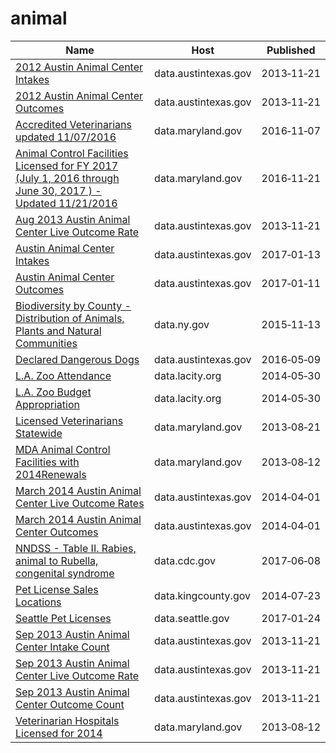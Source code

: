 # animal

Name | Host | Published
---- | ---- | ---------
[2012 Austin Animal Center Intakes](../datasets/3ghn-wv5a.md) | data.austintexas.gov | 2013&#x2011;11&#x2011;21
[2012 Austin Animal Center Outcomes](../datasets/yrpa-wmth.md) | data.austintexas.gov | 2013&#x2011;11&#x2011;21
[Accredited Veterinarians updated 11/07/2016](../datasets/4zej-knfm.md) | data.maryland.gov | 2016&#x2011;11&#x2011;07
[Animal Control Facilities Licensed for FY 2017 (July 1, 2016 through June 30, 2017 ) - Updated 11/21/2016](../datasets/7ntz-mz5d.md) | data.maryland.gov | 2016&#x2011;11&#x2011;21
[Aug 2013 Austin Animal Center Live Outcome Rate](../datasets/4sv9-5zm8.md) | data.austintexas.gov | 2013&#x2011;11&#x2011;21
[Austin Animal Center Intakes](../datasets/wter-evkm.md) | data.austintexas.gov | 2017&#x2011;01&#x2011;13
[Austin Animal Center Outcomes](../datasets/9t4d-g238.md) | data.austintexas.gov | 2017&#x2011;01&#x2011;11
[Biodiversity by County - Distribution of Animals, Plants and Natural Communities](../datasets/tk82-7km5.md) | data.ny.gov | 2015&#x2011;11&#x2011;13
[Declared Dangerous Dogs](../datasets/ykw4-j3aj.md) | data.austintexas.gov | 2016&#x2011;05&#x2011;09
[L.A. Zoo Attendance](../datasets/3gwn-arjr.md) | data.lacity.org | 2014&#x2011;05&#x2011;30
[L.A. Zoo Budget Appropriation](../datasets/jpdu-8y8k.md) | data.lacity.org | 2014&#x2011;05&#x2011;30
[Licensed Veterinarians Statewide](../datasets/57p3-3mwi.md) | data.maryland.gov | 2013&#x2011;08&#x2011;21
[MDA Animal Control Facilities with 2014Renewals](../datasets/i5tt-hvfv.md) | data.maryland.gov | 2013&#x2011;08&#x2011;12
[March 2014 Austin Animal Center Live Outcome Rates](../datasets/7kz2-qyez.md) | data.austintexas.gov | 2014&#x2011;04&#x2011;01
[March 2014 Austin Animal Center Outcomes](../datasets/krsq-4num.md) | data.austintexas.gov | 2014&#x2011;04&#x2011;01
[NNDSS - Table II. Rabies, animal to Rubella, congenital syndrome](../datasets/scxv-4u4u.md) | data.cdc.gov | 2017&#x2011;06&#x2011;08
[Pet License Sales Locations](../datasets/mwyh-gr8i.md) | data.kingcounty.gov | 2014&#x2011;07&#x2011;23
[Seattle Pet Licenses](../datasets/jguv-t9rb.md) | data.seattle.gov | 2017&#x2011;01&#x2011;24
[Sep 2013 Austin Animal Center Intake Count](../datasets/ba4t-mrbm.md) | data.austintexas.gov | 2013&#x2011;11&#x2011;21
[Sep 2013 Austin Animal Center Live Outcome Rate](../datasets/vzty-yezt.md) | data.austintexas.gov | 2013&#x2011;11&#x2011;21
[Sep 2013 Austin Animal Center Outcome Count](../datasets/drnt-j5qy.md) | data.austintexas.gov | 2013&#x2011;11&#x2011;21
[Veterinarian Hospitals Licensed for 2014](../datasets/cnpw-2a6b.md) | data.maryland.gov | 2013&#x2011;08&#x2011;12

